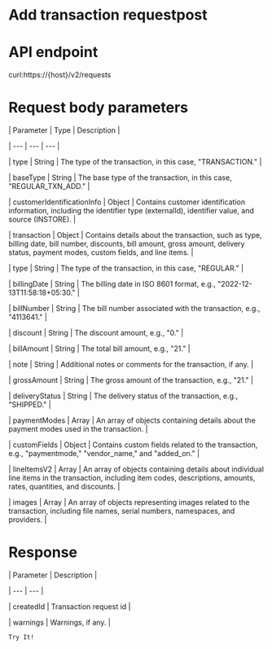 # Add transaction requestpost

# API endpoint

curl:https://{host}/v2/requests

# Request body parameters

| Parameter | Type | Description |

| --- | --- | --- |

| type | String | The type of the transaction, in this case, "TRANSACTION." |

| baseType | String | The base type of the transaction, in this case, "REGULAR_TXN_ADD." |

| customerIdentificationInfo | Object | Contains customer identification information, including the identifier type (externalId), identifier value, and source (INSTORE). |

| transaction | Object | Contains details about the transaction, such as type, billing date, bill number, discounts, bill amount, gross amount, delivery status, payment modes, custom fields, and line items. |

| type | String | The type of the transaction, in this case, "REGULAR." |

| billingDate | String | The billing date in ISO 8601 format, e.g., "2022-12-13T11:58:18+05:30." |

| billNumber | String | The bill number associated with the transaction, e.g., "4113641." |

| discount | String | The discount amount, e.g., "0." |

| billAmount | String | The total bill amount, e.g., "21." |

| note | String | Additional notes or comments for the transaction, if any. |

| grossAmount | String | The gross amount of the transaction, e.g., "21." |

| deliveryStatus | String | The delivery status of the transaction, e.g., "SHIPPED." |

| paymentModes | Array | An array of objects containing details about the payment modes used in the transaction. |

| customFields | Object | Contains custom fields related to the transaction, e.g., "paymentmode," "vendor_name," and "added_on." |

| lineItemsV2 | Array | An array of objects containing details about individual line items in the transaction, including item codes, descriptions, amounts, rates, quantities, and discounts. |

| images | Array | An array of objects representing images related to the transaction, including file names, serial numbers, namespaces, and providers. |



# Response

| Parameter | Description |

| --- | --- |

| createdId | Transaction request id |

| warnings | Warnings, if any. |



`Try It!`